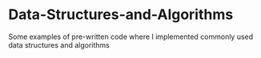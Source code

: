# Data-Structures-and-Algorithms
Some examples of pre-written code where I implemented commonly used data structures and algorithms    
